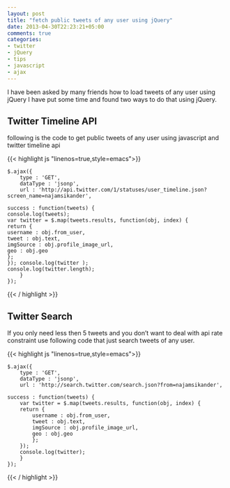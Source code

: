 ```yaml
---
layout: post
title: "fetch public tweets of any user using jQuery"
date: 2013-04-30T22:23:21+05:00
comments: true
categories: 
- twitter
- jQuery
- tips
- javascript
- ajax
---
```


I have been asked by many friends how to load tweets of any user using jQuery I have put some time and found two ways to do that using jQuery.

<!-- more -->

## Twitter Timeline API
following is the code to get public tweets of any user using javascript and twitter timeline api

{{< highlight js  "linenos=true,style=emacs">}}

    $.ajax({
        type : 'GET',
        dataType : 'jsonp',
        url : 'http://api.twitter.com/1/statuses/user_timeline.json?screen_name=najamsikander',

    success : function(tweets) {
    console.log(tweets);
    var twitter = $.map(tweets.results, function(obj, index) {
    return {
    username : obj.from_user,
    tweet : obj.text,
    imgSource : obj.profile_image_url,
    geo : obj.geo
    };
    }); console.log(twitter );
    console.log(twitter.length);
        }
    });

{{< / highlight >}}

## Twitter Search
If you only need less then 5 tweets and you don’t want to deal with api rate constraint use following code that just search tweets of any user.

{{< highlight js  "linenos=true,style=emacs">}}

    $.ajax({
        type : 'GET',
        dataType : 'jsonp',
        url : 'http://search.twitter.com/search.json?from=najamsikander',

    success : function(tweets) {
        var twitter = $.map(tweets.results, function(obj, index) {
        return {
            username : obj.from_user,
            tweet : obj.text,
            imgSource : obj.profile_image_url,
            geo : obj.geo
            };
        }); 
        console.log(twitter);
        }
    });

{{< / highlight >}}
